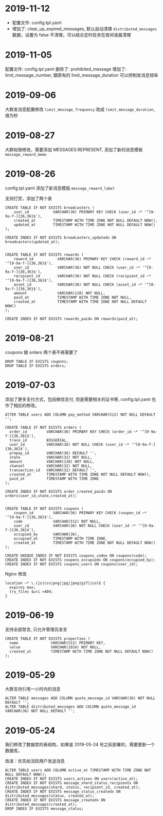 # 2019-11-12

* 配置文件: config.tpl.yaml
* 增加了: clear_up_expired_messages, 默认自动清理 `distributed_messages` 数据，设置为 false 不清理，可以结合定时任务在夜间凌晨清理

# 2019-11-05

配置文件: config.tpl.yaml 
删除了: prohibited_message
增加了: limit_message_number, 跟原有的 limit_message_duration 可以控制发消息频率

# 2019-09-06

大群发消息配置修改 `limit_message_frequency` 改成 `limit_message_duration`, 值为秒

# 2019-08-27

大群权限修改，需要添加 MESSAGES:REPRESENT, 添加了新的消息模板 `message_reward_memo`

# 2019-08-26

config.tpl.yaml 添加了新消息模版 `message_reward_label`

支持打赏，添加了两个表
```
CREATE TABLE IF NOT EXISTS broadcasters (
	user_id	          VARCHAR(36) PRIMARY KEY CHECK (user_id ~* '^[0-9a-f-]{36,36}$'),
	created_at        TIMESTAMP WITH TIME ZONE NOT NULL DEFAULT NOW(),
	updated_at        TIMESTAMP WITH TIME ZONE NOT NULL DEFAULT NOW()
);

CREATE INDEX IF NOT EXISTS broadcasters_updatedx ON broadcasters(updated_at);


CREATE TABLE IF NOT EXISTS rewards (
	reward_id           VARCHAR(36) PRIMARY KEY CHECK (reward_id ~* '^[0-9a-f-]{36,36}$'),
	user_id	            VARCHAR(36) NOT NULL CHECK (user_id ~* '^[0-9a-f-]{36,36}$'),
	recipient_id        VARCHAR(36) NOT NULL CHECK (recipient_id ~* '^[0-9a-f-]{36,36}$'),
	asset_id            VARCHAR(36) NOT NULL CHECK (asset_id ~* '^[0-9a-f-]{36,36}$'),
	amount              VARCHAR(128) NOT NULL,
	paid_at             TIMESTAMP WITH TIME ZONE NOT NULL,
	created_at          TIMESTAMP WITH TIME ZONE NOT NULL DEFAULT NOW()
);

CREATE INDEX IF NOT EXISTS rewards_paidx ON rewards(paid_at);
```


# 2019-08-21

coupons 跟 orders 两个表不再需要了

```
DROP TABLE IF EXISTS coupons;
DROP TABLE IF EXISTS orders;
```

# 2019-07-03

添加了更多支付方式，包括微信支付, 但是需要相关的证书等, config.tpl.yaml 也作了相应的修改。

```
AlTER TABLE users ADD COLUMN pay_method VARCHAR(512) NOT NULL DEFAULT '';

CREATE TABLE IF NOT EXISTS orders (
  order_id         VARCHAR(36) PRIMARY KEY CHECK (order_id ~* '^[0-9a-f-]{36,36}$'),
  trace_id         BIGSERIAL,
  user_id          VARCHAR(36) NOT NULL CHECK (user_id ~* '^[0-9a-f-]{36,36}$'),
  prepay_id        VARCHAR(36) DEFAULT '',
  state            VARCHAR(32) NOT NULL,
  amount           VARCHAR(128) NOT NULL,
  channel          VARCHAR(32) NOT NULL,
  transaction_id   VARCHAR(32) DEFAULT '',
  created_at       TIMESTAMP WITH TIME ZONE NOT NULL DEFAULT NOW(),
  paid_at          TIMESTAMP WITH TIME ZONE
);

CREATE INDEX IF NOT EXISTS order_created_paidx ON orders(user_id,state,created_at);


CREATE TABLE IF NOT EXISTS coupons (
	coupon_id         VARCHAR(36) PRIMARY KEY CHECK (coupon_id ~* '^[0-9a-f-]{36,36}$'),
	code              VARCHAR(512) NOT NULL,
	user_id	          VARCHAR(36) NOT NULL CHECK (user_id ~* '^[0-9a-f-]{36,36}$'),
	occupied_by       VARCHAR(36),
	occupied_at       TIMESTAMP WITH TIME ZONE,
	created_at        TIMESTAMP WITH TIME ZONE NOT NULL DEFAULT NOW()
);

CREATE UNIQUE INDEX IF NOT EXISTS coupons_codex ON coupons(code);
CREATE INDEX IF NOT EXISTS coupons_occupiedx ON coupons(occupied_by);
CREATE INDEX IF NOT EXISTS coupons_userx ON coupons(user_id);
```

Nginx 修改

```
location ~* \.(js|css|png|jpg|jpeg|gif|ico)$ {
  expires max;
  try_files $uri =404;
}
```

# 2019-06-19

支持全部禁言, 只允许管理员发言

```
CREATE TABLE IF NOT EXISTS properties (
  name               VARCHAR(512) PRIMARY KEY,
  value              VARCHAR(1024) NOT NULL,
  created_at         TIMESTAMP WITH TIME ZONE NOT NULL DEFAULT NOW()
);
```

# 2019-05-29

大群支持引用一小时内的消息

```
ALTER TABLE messages ADD COLUMN quote_message_id VARCHAR(36) NOT NULL DEFAULT '';
ALTER TABLE distributed_messages ADD COLUMN quote_message_id VARCHAR(36) NOT NULL DEFAULT '';
```


# 2019-05-24

我们修改了数据库的表结构，如果是 2019-05-24 号之前部署的，需要更新一个数据库。

改进：优先给活跃用户发送消息

```
ALTER TABLE users ADD COLUMN active_at TIMESTAMP WITH TIME ZONE NOT NULL DEFAULT NOW();
CREATE INDEX IF NOT EXISTS users_activex ON users(active_at);
CREATE INDEX IF NOT EXISTS message_shard_status_recipientx ON distributed_messages(shard, status, recipient_id, created_at);
CREATE INDEX IF NOT EXISTS message_status_createdx ON distributed_messages(status, created_at);
CREATE INDEX IF NOT EXISTS message_createdx ON distributed_messages(created_at);
DROP INDEX IF EXISTS message_status;
```
